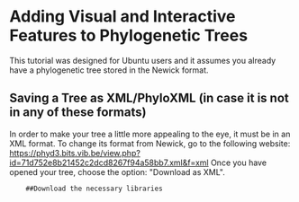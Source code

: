 # Adding Visual and Interactive Features to Phylogenetic Trees
  This tutorial was designed for Ubuntu users and it assumes you already have a phylogenetic tree stored in the Newick format.
## Saving a Tree as XML/PhyloXML (in case it is not in any of these formats)  
In order to make your tree a little more appealing to the eye, it must be in an XML format. To change its format from Newick,
  go to the following website:
    https://phyd3.bits.vib.be/view.php?id=71d752e8b21452c2dcd8267f94a58bb7.xml&f=xml
    Once you have opened your tree, choose the option: "Download as XML".
      
        ##Download the necessary libraries
